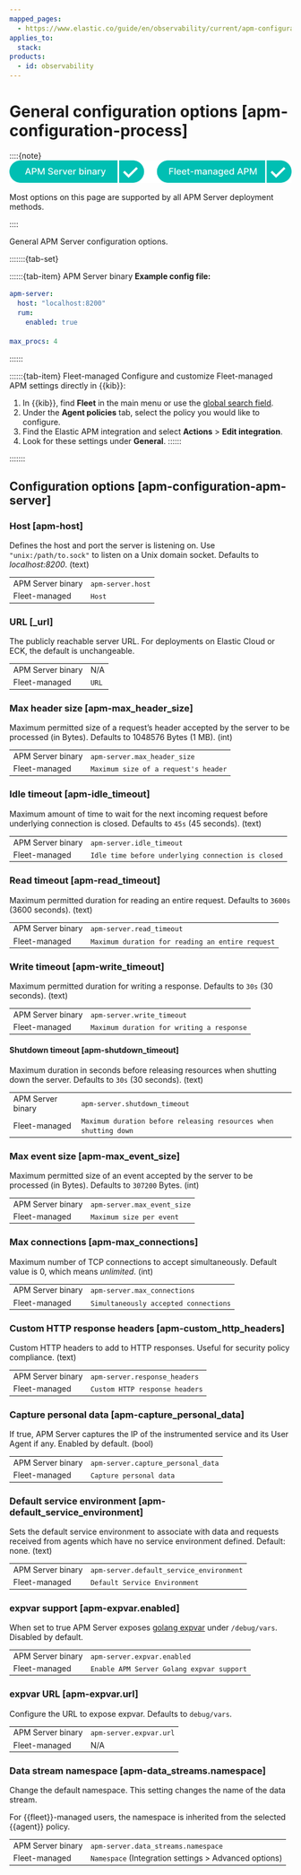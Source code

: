 ```yaml
---
mapped_pages:
  - https://www.elastic.co/guide/en/observability/current/apm-configuration-process.html
applies_to:
  stack:
products:
  - id: observability
---
```


# General configuration options [apm-configuration-process]

::::{note}
![supported deployment methods](/solutions/images/observability-binary-yes-fm-yes.svg "")

Most options on this page are supported by all APM Server deployment methods.

::::

General APM Server configuration options.

:::::::{tab-set}

::::::{tab-item} APM Server binary
**Example config file:**

```yaml
apm-server:
  host: "localhost:8200"
  rum:
    enabled: true

max_procs: 4
```
::::::

::::::{tab-item} Fleet-managed
Configure and customize Fleet-managed APM settings directly in {{kib}}:

1. In {{kib}}, find **Fleet** in the main menu or use the [global search field](/explore-analyze/find-and-organize/find-apps-and-objects.md).
2. Under the **Agent policies** tab, select the policy you would like to configure.
3. Find the Elastic APM integration and select **Actions** > **Edit integration**.
4. Look for these settings under **General**.
::::::

:::::::

## Configuration options [apm-configuration-apm-server]

### Host [apm-host]

Defines the host and port the server is listening on. Use `"unix:/path/to.sock"` to listen on a Unix domain socket. Defaults to *localhost:8200*. (text)

|     |     |
| --- | --- |
| APM Server binary | `apm-server.host` |
| Fleet-managed | `Host` |

### URL [_url]

The publicly reachable server URL. For deployments on Elastic Cloud or ECK, the default is unchangeable.

|     |     |
| --- | --- |
| APM Server binary | N/A |
| Fleet-managed | `URL` |

### Max header size [apm-max_header_size]

Maximum permitted size of a request’s header accepted by the server to be processed (in Bytes). Defaults to 1048576 Bytes (1 MB). (int)

|     |     |
| --- | --- |
| APM Server binary | `apm-server.max_header_size` |
| Fleet-managed | `Maximum size of a request's header` |

### Idle timeout [apm-idle_timeout]

Maximum amount of time to wait for the next incoming request before underlying connection is closed. Defaults to `45s` (45 seconds). (text)

|     |     |
| --- | --- |
| APM Server binary | `apm-server.idle_timeout` |
| Fleet-managed | `Idle time before underlying connection is closed` |

### Read timeout [apm-read_timeout]

Maximum permitted duration for reading an entire request. Defaults to `3600s` (3600 seconds). (text)

|     |     |
| --- | --- |
| APM Server binary | `apm-server.read_timeout` |
| Fleet-managed | `Maximum duration for reading an entire request` |

### Write timeout [apm-write_timeout]

Maximum permitted duration for writing a response. Defaults to `30s` (30 seconds). (text)

|     |     |
| --- | --- |
| APM Server binary | `apm-server.write_timeout` |
| Fleet-managed | `Maximum duration for writing a response` |

#### Shutdown timeout [apm-shutdown_timeout]

Maximum duration in seconds before releasing resources when shutting down the server. Defaults to `30s` (30 seconds). (text)

|     |     |
| --- | --- |
| APM Server binary | `apm-server.shutdown_timeout` |
| Fleet-managed | `Maximum duration before releasing resources when shutting down` |

### Max event size [apm-max_event_size]

Maximum permitted size of an event accepted by the server to be processed (in Bytes). Defaults to `307200` Bytes. (int)

|     |     |
| --- | --- |
| APM Server binary | `apm-server.max_event_size` |
| Fleet-managed | `Maximum size per event` |

### Max connections [apm-max_connections]

Maximum number of TCP connections to accept simultaneously. Default value is 0, which means *unlimited*. (int)

|     |     |
| --- | --- |
| APM Server binary | `apm-server.max_connections` |
| Fleet-managed | `Simultaneously accepted connections` |

### Custom HTTP response headers [apm-custom_http_headers]

Custom HTTP headers to add to HTTP responses. Useful for security policy compliance. (text)

|     |     |
| --- | --- |
| APM Server binary | `apm-server.response_headers` |
| Fleet-managed | `Custom HTTP response headers` |

### Capture personal data [apm-capture_personal_data]

If true, APM Server captures the IP of the instrumented service and its User Agent if any. Enabled by default. (bool)

|     |     |
| --- | --- |
| APM Server binary | `apm-server.capture_personal_data` |
| Fleet-managed | `Capture personal data` |

### Default service environment [apm-default_service_environment]

Sets the default service environment to associate with data and requests received from agents which have no service environment defined. Default: none. (text)

|     |     |
| --- | --- |
| APM Server binary | `apm-server.default_service_environment` |
| Fleet-managed | `Default Service Environment` |

### expvar support [apm-expvar.enabled]

When set to true APM Server exposes [golang expvar](https://golang.org/pkg/expvar/) under `/debug/vars`. Disabled by default.

|     |     |
| --- | --- |
| APM Server binary | `apm-server.expvar.enabled` |
| Fleet-managed | `Enable APM Server Golang expvar support` |

### expvar URL [apm-expvar.url]

Configure the URL to expose expvar. Defaults to `debug/vars`.

|     |     |
| --- | --- |
| APM Server binary | `apm-server.expvar.url` |
| Fleet-managed | N/A |

### Data stream namespace [apm-data_streams.namespace]

Change the default namespace. This setting changes the name of the data stream.

For {{fleet}}-managed users, the namespace is inherited from the selected {{agent}} policy.

|     |     |
| --- | --- |
| APM Server binary | `apm-server.data_streams.namespace` |
| Fleet-managed | `Namespace` (Integration settings > Advanced options) |
